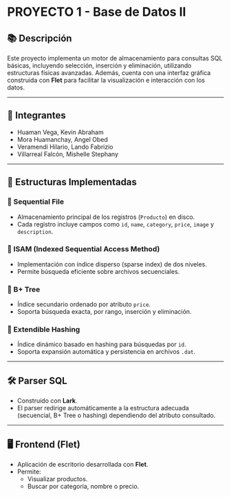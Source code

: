 # PROYECTO 1 - Base de Datos II

## 📚 Descripción
Este proyecto implementa un motor de almacenamiento para consultas SQL básicas, incluyendo selección, inserción y eliminación, utilizando estructuras físicas avanzadas. Además, cuenta con una interfaz gráfica construida con **Flet** para facilitar la visualización e interacción con los datos.

---

## 👥 Integrantes
- Huaman Vega, Kevin Abraham
- Mora Huamanchay, Angel Obed
- Veramendi Hilario, Lando Fabrizio
- Villarreal Falcón, Mishelle Stephany

---

## 🧱 Estructuras Implementadas

### 📌 Sequential File
- Almacenamiento principal de los registros (`Producto`) en disco.
- Cada registro incluye campos como `id`, `name`, `category`, `price`, `image` y `description`.

### 📌 ISAM (Indexed Sequential Access Method)
- Implementación con índice disperso (sparse index) de dos niveles.
- Permite búsqueda eficiente sobre archivos secuenciales.

### 📌 B+ Tree
- Índice secundario ordenado por atributo `price`.
- Soporta búsqueda exacta, por rango, inserción y eliminación.

### 📌 Extendible Hashing
- Índice dinámico basado en hashing para búsquedas por `id`.
- Soporta expansión automática y persistencia en archivos `.dat`.

---

## 🛠️ Parser SQL
- Construido con **Lark**.
- El parser redirige automáticamente a la estructura adecuada (secuencial, B+ Tree o hashing) dependiendo del atributo consultado.

---

## 🖥️ Frontend (Flet)
- Aplicación de escritorio desarrollada con **Flet**.
- Permite:
  - Visualizar productos.
  - Buscar por categoría, nombre o precio.
